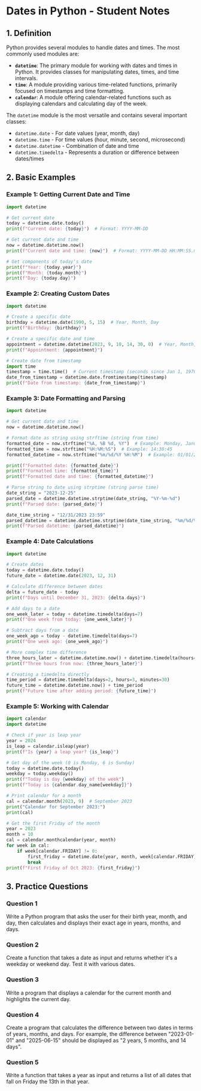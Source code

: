 # Dates in Python - Student Notes

## 1. Definition

Python provides several modules to handle dates and times. The most commonly used modules are:

- **`datetime`**: The primary module for working with dates and times in Python. It provides classes for manipulating dates, times, and time intervals.
- **`time`**: A module providing various time-related functions, primarily focused on timestamps and time formatting.
- **`calendar`**: A module offering calendar-related functions such as displaying calendars and calculating day of the week.

The `datetime` module is the most versatile and contains several important classes:
- `datetime.date` - For date values (year, month, day)
- `datetime.time` - For time values (hour, minute, second, microsecond)
- `datetime.datetime` - Combination of date and time
- `datetime.timedelta` - Represents a duration or difference between dates/times

## 2. Basic Examples

### Example 1: Getting Current Date and Time
```python
import datetime

# Get current date
today = datetime.date.today()
print(f"Current date: {today}")  # Format: YYYY-MM-DD

# Get current date and time
now = datetime.datetime.now()
print(f"Current date and time: {now}")  # Format: YYYY-MM-DD HH:MM:SS.microseconds

# Get components of today's date
print(f"Year: {today.year}")
print(f"Month: {today.month}")
print(f"Day: {today.day}")
```

### Example 2: Creating Custom Dates
```python
import datetime

# Create a specific date
birthday = datetime.date(1990, 5, 15)  # Year, Month, Day
print(f"Birthday: {birthday}")

# Create a specific date and time
appointment = datetime.datetime(2023, 9, 10, 14, 30, 0)  # Year, Month, Day, Hour, Minute, Second
print(f"Appointment: {appointment}")

# Create date from timestamp
import time
timestamp = time.time()  # Current timestamp (seconds since Jan 1, 1970)
date_from_timestamp = datetime.date.fromtimestamp(timestamp)
print(f"Date from timestamp: {date_from_timestamp}")
```

### Example 3: Date Formatting and Parsing
```python
import datetime

# Get current date and time
now = datetime.datetime.now()

# Format date as string using strftime (string from time)
formatted_date = now.strftime("%A, %B %d, %Y")  # Example: Monday, January 01, 2023
formatted_time = now.strftime("%H:%M:%S")  # Example: 14:30:45
formatted_datetime = now.strftime("%m/%d/%Y %H:%M")  # Example: 01/01/2023 14:30

print(f"Formatted date: {formatted_date}")
print(f"Formatted time: {formatted_time}")
print(f"Formatted date and time: {formatted_datetime}")

# Parse string to date using strptime (string parse time)
date_string = "2023-12-25"
parsed_date = datetime.datetime.strptime(date_string, "%Y-%m-%d")
print(f"Parsed date: {parsed_date}")

date_time_string = "12/31/2023 23:59"
parsed_datetime = datetime.datetime.strptime(date_time_string, "%m/%d/%Y %H:%M")
print(f"Parsed datetime: {parsed_datetime}")
```

### Example 4: Date Calculations
```python
import datetime

# Create dates
today = datetime.date.today()
future_date = datetime.date(2023, 12, 31)

# Calculate difference between dates
delta = future_date - today
print(f"Days until December 31, 2023: {delta.days}")

# Add days to a date
one_week_later = today + datetime.timedelta(days=7)
print(f"One week from today: {one_week_later}")

# Subtract days from a date
one_week_ago = today - datetime.timedelta(days=7)
print(f"One week ago: {one_week_ago}")

# More complex time difference
three_hours_later = datetime.datetime.now() + datetime.timedelta(hours=3)
print(f"Three hours from now: {three_hours_later}")

# Creating a timedelta directly
time_period = datetime.timedelta(days=2, hours=3, minutes=30)
future_time = datetime.datetime.now() + time_period
print(f"Future time after adding period: {future_time}")
```

### Example 5: Working with Calendar
```python
import calendar
import datetime

# Check if year is leap year
year = 2024
is_leap = calendar.isleap(year)
print(f"Is {year} a leap year? {is_leap}")

# Get day of the week (0 is Monday, 6 is Sunday)
today = datetime.date.today()
weekday = today.weekday()
print(f"Today is day {weekday} of the week")
print(f"Today is {calendar.day_name[weekday]}")

# Print calendar for a month
cal = calendar.month(2023, 9)  # September 2023
print("Calendar for September 2023:")
print(cal)

# Get the first Friday of the month
year = 2023
month = 10
cal = calendar.monthcalendar(year, month)
for week in cal:
    if week[calendar.FRIDAY] != 0:
        first_friday = datetime.date(year, month, week[calendar.FRIDAY])
        break
print(f"First Friday of Oct 2023: {first_friday}")
```

## 3. Practice Questions

### Question 1
Write a Python program that asks the user for their birth year, month, and day, then calculates and displays their exact age in years, months, and days.

### Question 2
Create a function that takes a date as input and returns whether it's a weekday or weekend day. Test it with various dates.

### Question 3
Write a program that displays a calendar for the current month and highlights the current day.

### Question 4
Create a program that calculates the difference between two dates in terms of years, months, and days. For example, the difference between "2023-01-01" and "2025-06-15" should be displayed as "2 years, 5 months, and 14 days".

### Question 5
Write a function that takes a year as input and returns a list of all dates that fall on Friday the 13th in that year.